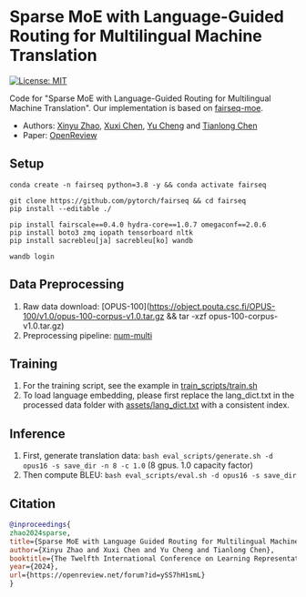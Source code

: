 # Sparse MoE with Language-Guided Routing for Multilingual Machine Translation

[![License: MIT](https://img.shields.io/badge/License-MIT-green.svg)](https://opensource.org/licenses/MIT)

Code for "Sparse MoE with Language-Guided Routing for Multilingual Machine Translation". Our implementation is based on [fairseq-moe](https://github.com/ZhiYuanZeng/fairseq-moe).

- Authors: [Xinyu Zhao](https://zhaocinyu.github.io/), [Xuxi Chen](http://xxchen.site/), [Yu Cheng](https://www.linkedin.com/in/chengyu05/) and [Tianlong Chen](https://tianlong-chen.github.io/)
- Paper: [OpenReview](https://openreview.net/pdf?id=ySS7hH1smL)

## **Setup**

```
conda create -n fairseq python=3.8 -y && conda activate fairseq

git clone https://github.com/pytorch/fairseq && cd fairseq
pip install --editable ./

pip install fairscale==0.4.0 hydra-core==1.0.7 omegaconf==2.0.6
pip install boto3 zmq iopath tensorboard nltk
pip install sacrebleu[ja] sacrebleu[ko] wandb

wandb login 
```

## **Data Preprocessing**

1. Raw data download: [OPUS-100](https://object.pouta.csc.fi/OPUS-100/v1.0/opus-100-corpus-v1.0.tar.gz && tar -xzf opus-100-corpus-v1.0.tar.gz)
2. Preprocessing pipeline: [num-multi](https://github.com/cordercorder/nmt-multi/blob/main/scripts/opus-100/data_process/multilingual_preprocess.sh)

## **Training**

1. For the training script, see the example in [train_scripts/train.sh](train_scripts/train.sh)
2. To load language embedding, please first replace the lang_dict.txt  in the processed data folder with [assets/lang_dict.txt](assets/lang_dict.txt) with a consistent index.

## **Inference**

1. First, generate translation data: `bash eval_scripts/generate.sh -d opus16 -s save_dir -n 8 -c 1.0` (8 gpus. 1.0 capacity factor)
2. Then compute BLEU: `bash eval_scripts/eval.sh -d opus16 -s save_dir`


## Citation

```bibtex
@inproceedings{
zhao2024sparse,
title={Sparse MoE with Language Guided Routing for Multilingual Machine Translation},
author={Xinyu Zhao and Xuxi Chen and Yu Cheng and Tianlong Chen},
booktitle={The Twelfth International Conference on Learning Representations},
year={2024},
url={https://openreview.net/forum?id=ySS7hH1smL}
}
```